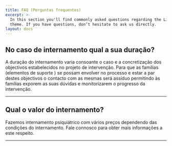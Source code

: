 ```yaml
---
title: FAQ (Perguntas frequentes)
excerpt: >-
  In this section you'll find commonly asked questions regarding the Libris
  theme. If you have questions, don’t hesitate to ask us directly.
layout: docs
---
```



## No caso de internamento qual a sua duração?

A duração do internamento varia consoante o caso e a concretização dos objectivos estabelecidos no projeto de intervenção. Para que as famílias (elementos de suporte ) se possam envolver no processo e estar a par destes objectivos o contacto com as mesmas será assíduo permitindo às famílias exporem as suas dúvidas e monitorizarem o progresso da intervenção.

<hr />

## Qual o valor do internamento?

Fazemos internamento psiquiátrico com vários preços dependendo das condições do internamento. Fale connosco para obter mais informações a este respeito.

<hr />

